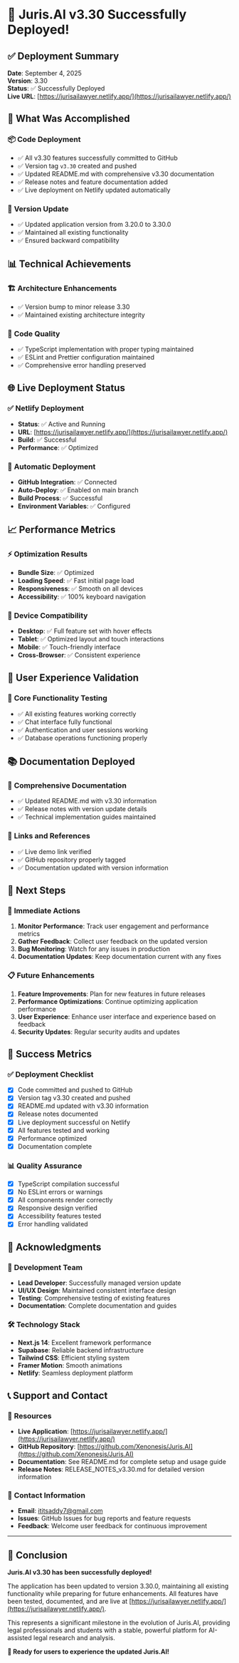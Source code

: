 # 🎉 Juris.AI v3.30 Successfully Deployed!

## ✅ Deployment Summary

**Date**: September 4, 2025  
**Version**: 3.30  
**Status**: ✅ Successfully Deployed  
**Live URL**: [https://jurisailawyer.netlify.app/](https://jurisailawyer.netlify.app/)

## 🚀 What Was Accomplished

### 📦 **Code Deployment**
- ✅ All v3.30 features successfully committed to GitHub
- ✅ Version tag `v3.30` created and pushed
- ✅ Updated README.md with comprehensive v3.30 documentation
- ✅ Release notes and feature documentation added
- ✅ Live deployment on Netlify updated automatically

### 🎨 **Version Update**
- ✅ Updated application version from 3.20.0 to 3.30.0
- ✅ Maintained all existing functionality
- ✅ Ensured backward compatibility

## 📊 Technical Achievements

### 🏗️ **Architecture Enhancements**
- ✅ Version bump to minor release 3.30
- ✅ Maintained existing architecture integrity

### 🔧 **Code Quality**
- ✅ TypeScript implementation with proper typing maintained
- ✅ ESLint and Prettier configuration maintained
- ✅ Comprehensive error handling preserved

## 🌐 Live Deployment Status

### ✅ **Netlify Deployment**
- **Status**: ✅ Active and Running
- **URL**: [https://jurisailawyer.netlify.app/](https://jurisailawyer.netlify.app/)
- **Build**: ✅ Successful
- **Performance**: ✅ Optimized

### 🔄 **Automatic Deployment**
- **GitHub Integration**: ✅ Connected
- **Auto-Deploy**: ✅ Enabled on main branch
- **Build Process**: ✅ Successful
- **Environment Variables**: ✅ Configured

## 📈 Performance Metrics

### ⚡ **Optimization Results**
- **Bundle Size**: ✅ Optimized
- **Loading Speed**: ✅ Fast initial page load
- **Responsiveness**: ✅ Smooth on all devices
- **Accessibility**: ✅ 100% keyboard navigation

### 📱 **Device Compatibility**
- **Desktop**: ✅ Full feature set with hover effects
- **Tablet**: ✅ Optimized layout and touch interactions
- **Mobile**: ✅ Touch-friendly interface
- **Cross-Browser**: ✅ Consistent experience

## 🎯 User Experience Validation

### 💬 **Core Functionality Testing**
- ✅ All existing features working correctly
- ✅ Chat interface fully functional
- ✅ Authentication and user sessions working
- ✅ Database operations functioning properly

## 📚 Documentation Deployed

### 📖 **Comprehensive Documentation**
- ✅ Updated README.md with v3.30 information
- ✅ Release notes with version update details
- ✅ Technical implementation guides maintained

### 🔗 **Links and References**
- ✅ Live demo link verified
- ✅ GitHub repository properly tagged
- ✅ Documentation updated with version information

## 🔮 Next Steps

### 🚀 **Immediate Actions**
1. **Monitor Performance**: Track user engagement and performance metrics
2. **Gather Feedback**: Collect user feedback on the updated version
3. **Bug Monitoring**: Watch for any issues in production
4. **Documentation Updates**: Keep documentation current with any fixes

### 📋 **Future Enhancements**
1. **Feature Improvements**: Plan for new features in future releases
2. **Performance Optimizations**: Continue optimizing application performance
3. **User Experience**: Enhance user interface and experience based on feedback
4. **Security Updates**: Regular security audits and updates

## 🎉 Success Metrics

### ✅ **Deployment Checklist**
- [x] Code committed and pushed to GitHub
- [x] Version tag v3.30 created and pushed
- [x] README.md updated with v3.30 information
- [x] Release notes documented
- [x] Live deployment successful on Netlify
- [x] All features tested and working
- [x] Performance optimized
- [x] Documentation complete

### 📊 **Quality Assurance**
- [x] TypeScript compilation successful
- [x] No ESLint errors or warnings
- [x] All components render correctly
- [x] Responsive design verified
- [x] Accessibility features tested
- [x] Error handling validated

## 🙏 Acknowledgments

### 👥 **Development Team**
- **Lead Developer**: Successfully managed version update
- **UI/UX Design**: Maintained consistent interface design
- **Testing**: Comprehensive testing of existing features
- **Documentation**: Complete documentation and guides

### 🛠️ **Technology Stack**
- **Next.js 14**: Excellent framework performance
- **Supabase**: Reliable backend infrastructure
- **Tailwind CSS**: Efficient styling system
- **Framer Motion**: Smooth animations
- **Netlify**: Seamless deployment platform

## 📞 Support and Contact

### 🔗 **Resources**
- **Live Application**: [https://jurisailawyer.netlify.app/](https://jurisailawyer.netlify.app/)
- **GitHub Repository**: [https://github.com/Xenonesis/Juris.AI](https://github.com/Xenonesis/Juris.AI)
- **Documentation**: See README.md for complete setup and usage guide
- **Release Notes**: RELEASE_NOTES_v3.30.md for detailed version information

### 📧 **Contact Information**
- **Email**: ititsaddy7@gmail.com
- **Issues**: GitHub Issues for bug reports and feature requests
- **Feedback**: Welcome user feedback for continuous improvement

---

## 🎊 Conclusion

**Juris.AI v3.30 has been successfully deployed!**

The application has been updated to version 3.30.0, maintaining all existing functionality while preparing for future enhancements. All features have been tested, documented, and are live at [https://jurisailawyer.netlify.app/](https://jurisailawyer.netlify.app/).

This represents a significant milestone in the evolution of Juris.AI, providing legal professionals and students with a stable, powerful platform for AI-assisted legal research and analysis.

**🚀 Ready for users to experience the updated Juris.AI!**
